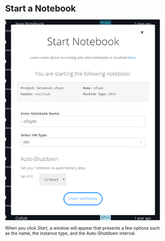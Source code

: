 # Start a Notebook

![](../../.gitbook/assets/image%20%2817%29.png)

When you click _Start_, a window will appear that presents a few options such as the name, the instance type, and the Auto-Shutdown interval.  

